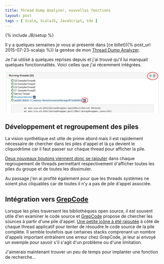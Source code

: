 ```yaml
---
title: Thread Dump Analyzer, nouvelles fonctions
layout: post
tags : [ Scala, ScalaJS, JavaScript, tda ]
---
```

{% include JB/setup %}

Il y a quelques semaines je vous ai présenté dans [ce billet]({% post_url 2015-07-23-scalajs %}) la genèse de mon [Thread Dump Analyzer](/tda.html).

Je l'ai utilisé à quelques reprises depuis et j'ai trouvé qu'il lui manquait quelques fonctionnalités. Voici celles que j'ai récemment intégrées.

![New features](/assets/img/tda-update1/tda.jpg)

## Développement et regroupement des piles

La vision synthétique est utile de prime abord mais il est rapidement nécessaire de chercher dans les piles d'appel et là ça devient le cliquodrôme car il faut passer sur chaque thread pour afficher la pile.

[Deux nouveaux boutons viennent donc se rajouter](https://github.com/bleporini/thread-dump-analyzer/commit/5c02dcd611dae95a1a3a7de4c8e9ecd3769972ad) dans chaque regroupement de threads permettant respectivement d'afficher toutes les piles du groupe et de toutes les dissimuler.

Au passage j'en ai profité également pour que les threads systèmes ne soient plus cliquables car de toutes il n'y a pas de pile d'appel associée.

## Intégration vers [GrepCode](http://grepcode.com/)

Lorsque les piles traversent les bibliothèques open source, il est souvent utile d'en examiner le code source et [GrepCode](http://grepcode.com/) propose de chercher les sources à partir d'une pile d'appel. [Une petite icône à été rajoutée](https://github.com/bleporini/thread-dump-analyzer/commit/4dc1e1db42c5580631ca889a5725839d7ecc72a0) à côté de chaque thread applicatif pour tenter de résoudre le code source de la pile complète. Il semble toutefois que certaines stacks comprenant un nombre d'appels important entraînent une erreur chez GrepCode, je leur ai envoyé un exemple pour savoir s'il s'agit d'un problème ou d'une limitation.

J'aimerais maintenant trouver un peu de temps pour implanter une fonction de recherche...









